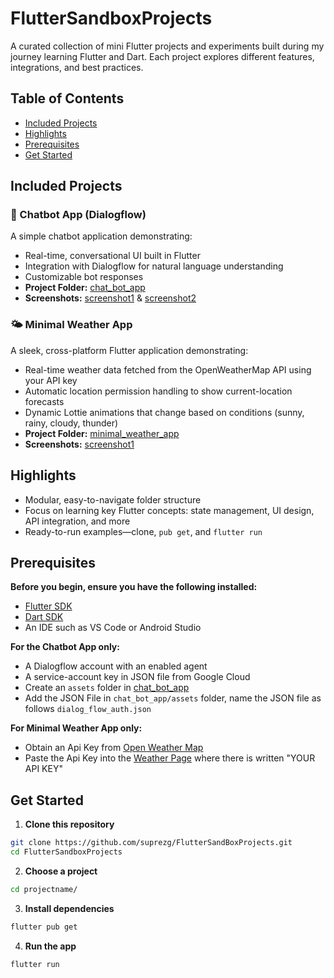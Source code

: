 # FlutterSandboxProjects
A curated collection of mini Flutter projects and experiments built during my journey learning Flutter and Dart. Each project explores different features, integrations, and best practices.

## Table of Contents
-   [Included Projects](#included-projects)
-   [Highlights](#highlights)
-   [Prerequisites](#prerequisites)
-   [Get Started](#get-started)

## Included Projects
### 🤖 Chatbot App (Dialogflow) 
A simple chatbot application demonstrating: 
- Real-time, conversational UI built in Flutter 
- Integration with Dialogflow for natural language understanding 
- Customizable bot responses 
- **Project Folder:** [chat_bot_app](chat_bot_app/) 
- **Screenshots:** [screenshot1](screenshots/chat_bot_app1.png) & [screenshot2](screenshots/chat_bot_app2.png)

### 🌤 Minimal Weather App
A sleek, cross-platform Flutter application demonstrating:  
- Real-time weather data fetched from the OpenWeatherMap API using your API key  
- Automatic location permission handling to show current-location forecasts   
- Dynamic Lottie animations that change based on conditions (sunny, rainy, cloudy, thunder)  
- **Project Folder:** [minimal_weather_app](minimal_weather_app/) 
- **Screenshots:** [screenshot1](screenshots/minimal_weather_app.png)

## Highlights 
- Modular, easy-to-navigate folder structure 
- Focus on learning key Flutter concepts: state management, UI design, API integration, and more
- Ready-to-run examples—clone, `pub get`, and `flutter run` 

## Prerequisites 
**Before you begin, ensure you have the following installed:**
- [Flutter SDK](https://flutter.dev/docs/get-started/install) 
- [Dart SDK](https://dart.dev/get-dart) 
- An IDE such as VS Code or Android Studio 

**For the Chatbot App only:**
- A Dialogflow account with an enabled agent 
- A service-account key in JSON file from Google Cloud
- Create an `assets` folder in [chat_bot_app](chat_bot_app/) 
- Add the JSON File in `chat_bot_app/assets` folder, name the JSON file as follows `dialog_flow_auth.json`

**For Minimal Weather App only:**
- Obtain an Api Key from [Open Weather Map](https://openweathermap.org/)
- Paste the Api Key into the [Weather Page](minimal_weather_app/lib/pages/weather_page.dart) where there is written "YOUR API KEY"

## Get Started 
1. **Clone this repository** 
```bash
git clone https://github.com/suprezg/FlutterSandBoxProjects.git
cd FlutterSandboxProjects
```
2. **Choose a project**
```bash
cd projectname/
```
3. **Install dependencies**
```bash
flutter pub get
```
4. **Run the app**
```bash
flutter run
```
